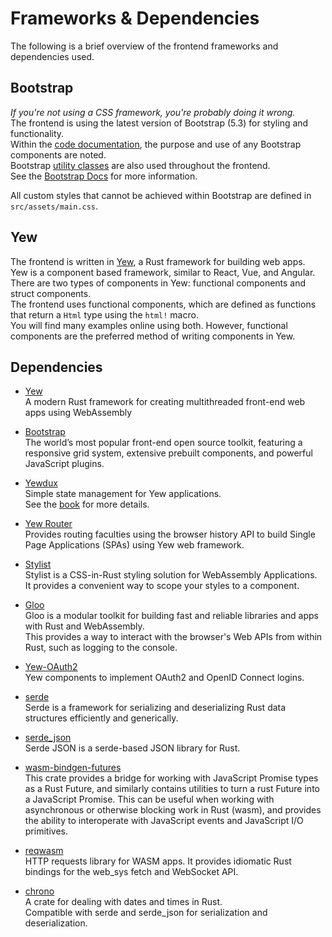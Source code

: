 # Frameworks & Dependencies

The following is a brief overview of the frontend frameworks and dependencies used.

## Bootstrap

_If you're not using a CSS framework, you're probably doing it wrong._  
The frontend is using the latest version of Bootstrap (5.3) for styling and functionality.  
Within the [code documentation](https://www.tftinker.tech/EWU-CSCD488-490-Senior-Project/Doc/code/), the purpose and use of any Bootstrap components are noted.  
Bootstrap [utility classes](https://getbootstrap.com/docs/5.3/layout/utilities/) are also used throughout the frontend.  
See the [Bootstrap Docs](https://getbootstrap.com/docs/5.3/getting-started/introduction/) for more information.

All custom styles that cannot be achieved within Bootstrap are defined in `src/assets/main.css`.

## Yew

The frontend is written in [Yew](https://yew.rs/docs/getting-started/introduction), a Rust framework for building web apps.  
Yew is a component based framework, similar to React, Vue, and Angular.  
There are two types of components in Yew: functional components and struct components.  
The frontend uses functional components, which are defined as functions that return a `Html` type using the `html!` macro.  
You will find many examples online using both. However, functional components are the preferred method of writing components in Yew.

## Dependencies

- [Yew](https://yew.rs/docs/getting-started/introduction)  
  A modern Rust framework for creating multithreaded front-end web apps using WebAssembly

- [Bootstrap](https://getbootstrap.com/docs/5.3/getting-started/introduction/)  
  The world’s most popular front-end open source toolkit, featuring a responsive grid system, extensive prebuilt components, and powerful JavaScript plugins.

- [Yewdux](https://docs.rs/yewdux/latest/yewdux/)  
  Simple state management for Yew applications.  
  See the [book](https://intendednull.github.io/yewdux/) for more details.

- [Yew Router](https://docs.rs/yew-router/0.17.0/yew_router/)  
  Provides routing faculties using the browser history API to build Single Page Applications (SPAs) using Yew web framework.

- [Stylist](https://docs.rs/stylist/latest/stylist/)  
  Stylist is a CSS-in-Rust styling solution for WebAssembly Applications.  
  It provides a convenient way to scope your styles to a component.

- [Gloo](https://docs.rs/gloo/latest/gloo/)  
  Gloo is a modular toolkit for building fast and reliable libraries and apps with Rust and WebAssembly.  
  This provides a way to interact with the browser's Web APIs from within Rust, such as logging to the console.

- [Yew-OAuth2](https://docs.rs/yew-oauth2/latest/yew_oauth2/)  
  Yew components to implement OAuth2 and OpenID Connect logins.

- [serde](https://docs.rs/serde/latest/serde/)  
  Serde is a framework for serializing and deserializing Rust data structures efficiently and generically.

- [serde_json](https://docs.rs/serde_json/latest/serde_json/)  
  Serde JSON is a serde-based JSON library for Rust.

- [wasm-bindgen-futures](https://docs.rs/wasm-bindgen-futures/latest/wasm_bindgen_futures/)  
  This crate provides a bridge for working with JavaScript Promise types as a Rust Future, and similarly contains utilities to turn a rust Future into a JavaScript Promise. This can be useful when working with asynchronous or otherwise blocking work in Rust (wasm), and provides the ability to interoperate with JavaScript events and JavaScript I/O primitives.

- [reqwasm](https://docs.rs/reqwasm/latest/reqwasm/)  
  HTTP requests library for WASM apps. It provides idiomatic Rust bindings for the web_sys fetch and WebSocket API.

- [chrono](https://docs.rs/chrono/latest/chrono/)  
  A crate for dealing with dates and times in Rust.  
  Compatible with serde and serde_json for serialization and deserialization.
